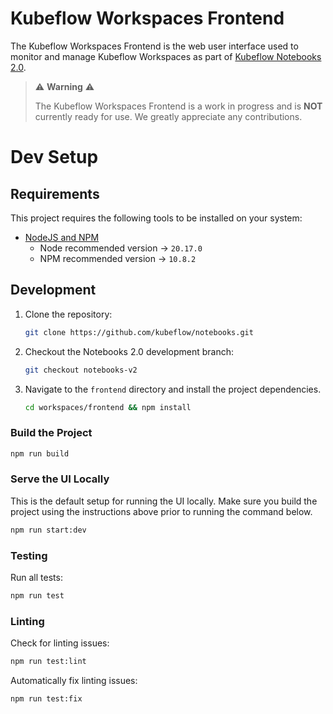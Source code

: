 # Kubeflow Workspaces Frontend
The Kubeflow Workspaces Frontend is the web user interface used to monitor and manage Kubeflow Workspaces as part of [Kubeflow Notebooks 2.0](https://github.com/kubeflow/kubeflow/issues/7156).

> ⚠️ __Warning__ ⚠️
>
> The Kubeflow Workspaces Frontend is a work in progress and is __NOT__ currently ready for use.
> We greatly appreciate any contributions.

# Dev Setup

## Requirements

This project requires the following tools to be installed on your system:

- [NodeJS and NPM](https://nodejs.org/)
  - Node recommended version -> `20.17.0`
  - NPM recommended version -> `10.8.2`

## Development

1. Clone the repository:

      ``` bash
      git clone https://github.com/kubeflow/notebooks.git
      ```

2. Checkout the Notebooks 2.0 development branch:

      ``` bash
      git checkout notebooks-v2
      ```

3. Navigate to the `frontend` directory and install the project dependencies.

     ```bash
     cd workspaces/frontend && npm install
     ```

### Build the Project

  ```bash
  npm run build
  ```

### Serve the UI Locally

This is the default setup for running the UI locally. Make sure you build the project using the instructions above prior to running the command below.

  ```bash
  npm run start:dev
  ```

### Testing

Run all tests:

  ```bash
  npm run test
  ```

### Linting

Check for linting issues:

  ```bash
  npm run test:lint
  ```

Automatically fix linting issues:

  ```bash
  npm run test:fix
  ```
